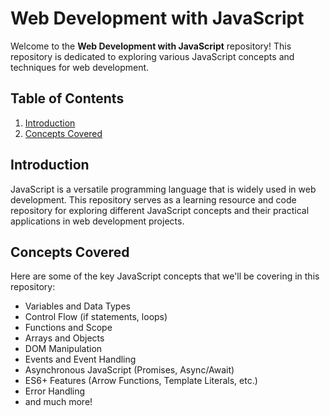 # Web Development with JavaScript

Welcome to the **Web Development with JavaScript** repository! This repository is dedicated to exploring various JavaScript concepts and techniques for web development.

## Table of Contents

1. [Introduction](#introduction)
2. [Concepts Covered](#concepts-covered)


## Introduction

JavaScript is a versatile programming language that is widely used in web development. This repository serves as a learning resource and code repository for exploring different JavaScript concepts and their practical applications in web development projects.

## Concepts Covered

Here are some of the key JavaScript concepts that we'll be covering in this repository:

- Variables and Data Types
- Control Flow (if statements, loops)
- Functions and Scope
- Arrays and Objects
- DOM Manipulation
- Events and Event Handling
- Asynchronous JavaScript (Promises, Async/Await)
- ES6+ Features (Arrow Functions, Template Literals, etc.)
- Error Handling
- and much more!
